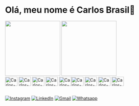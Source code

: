
# Olá, meu nome é Carlos Brasil👋

<div>
<img height="180em" src="https://github-readme-stats.vercel.app/api?username=carlosbrasildev&show_icons=true&theme=chartreuse-dark"/>
<img height="180em" src="https://github-readme-stats.vercel.app/api/top-langs/?username=carlosbrasildev&theme=chartreuse-dark"/>
</div>

<div style="display: inline_block">
<img alignment="center" alt="Carlos-HTML" height="30" width="40" src="https://cdn.jsdelivr.net/gh/devicons/devicon/icons/html5/html5-original.svg"/>
<img alignment="center" alt="Carlos-CSS" height="30" width="40" src="https://cdn.jsdelivr.net/gh/devicons/devicon/icons/css3/css3-original.svg"/>
<img alignment="center" alt="Carlos-Js" height="30" width="40" src="https://cdn.jsdelivr.net/gh/devicons/devicon/icons/javascript/javascript-original.svg"/>
<img alignment="center" alt="Carlos-Python" height="30" width="40" src="https://cdn.jsdelivr.net/gh/devicons/devicon/icons/python/python-original.svg" />
<img alignment="center" alt="Carlos-Php" height="30" width="40" src="https://cdn.jsdelivr.net/gh/devicons/devicon/icons/php/php-plain.svg"><img alignment="center" alt="Carlos-React" height="30" width="40" src="https://cdn.jsdelivr.net/gh/devicons/devicon/icons/react/react-original.svg"/>
<img alignment="center" alt="Carlos-Nodejs" height="30" width="40" src="https://cdn.jsdelivr.net/gh/devicons/devicon/icons/nodejs/nodejs-original.svg"/>
<img alignment="center" alt="Carlos-Csharp" height="30" width="40" src="https://cdn.jsdelivr.net/gh/devicons/devicon/icons/csharp/csharp-original.svg" />
<img alignment="center" alt="Carlos-Csharp" height="30" width="40" src="https://cdn.jsdelivr.net/gh/devicons/devicon/icons/angularjs/angularjs-original.svg" />
</div>

##

[![Instagram](https://img.shields.io/badge/Instagram-E4405F?style=for-the-badge&logo=instagram&logoColor=black)](https://www.instagram.com/carlosbrasildev/)
[![LinkedIn](https://img.shields.io/badge/LinkedIn-0077B5?style=for-the-badge&logo=linkedin&logoColor=black)](https://www.linkedin.com/in/carlosbrasildev/)
[![Gmail](https://img.shields.io/badge/Gmail-D14836?style=for-the-badge&logo=gmail&logoColor=black)](mailto:carlosbrasil.dev@gmail.com?subject=Gostaria%20de%20mais%20informa%C3%A7%C3%B5es.&body=Vim%20atrav%C3%A9s%20de%20um%20dos%20seus%20links%20e%20gostaria%20de%20entrar%20em%20contato%20para%20mais%20informa%C3%A7%C3%B5es%20ou%20para%20desenvolvermos%20um%20projeto.)
[![Whatsapp](https://img.shields.io/badge/WhatsApp-25D366?style=for-the-badge&logo=whatsapp&logoColor=black)](https://api.whatsapp.com/send?phone=5521979176944&text=Ol%C3%A1%20Carlos,%20vim%20atrav%C3%A9s%20de%20um%20dos%20seus%20links%20e%20gostaria%20de%20mais%20informa%C3%A7%C3%B5es.)
